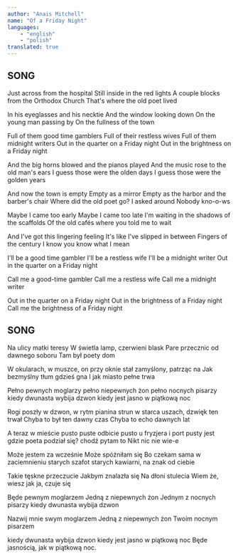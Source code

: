 ```yaml
---
author: "Anais Mitchell"
name: "Of a Friday Night"
languages: 
    - "english"
    - "polish"
translated: true
---
```

## SONG
Just across from the hospital
Still inside in the red lights
A couple blocks from the Orthodox Church
That's where the old poet lived

In his eyeglasses and his necktie
And the window looking down
On the young man passing by
On the fullness of the town

Full of them good time gamblers
Full of their restless wives
Full of them midnight writers
Out in the quarter on a Friday night
Out in the brightness on a Friday night

And the big horns blowed and the pianos played
And the music rose to the old man's ears
I guess those were the olden days
I guess those were the golden years

And now the town is empty
Empty as a mirror
Empty as the harbor and the barber's chair
Where did the old poet go?
I asked around
Nobody kno-o-ws

Maybe I came too early
Maybe I came too late
I'm waiting in the shadows of the scaffolds
Of the old cafés where you told me to wait

And I've got this lingering feeling
It's like I've slipped in between
Fingers of the century
I know you know what I mean

I'll be a good time gambler
I'll be a restless wife
I'll be a midnight writer
Out in the quarter on a Friday night

Call me a good-time gambler
Call me a restless wife
Call me a midnight writer

Out in the quarter on a Friday night
Out in the brightness of a Friday night
Call me the brightness of a Friday night
## SONG
Na ulicy matki teresy
W świetla lamp, czerwieni blask
Pare przecznic od dawnego soboru
Tam był poety dom

W okularach, w muszce, on przy oknie stał
zamyślony, patrząc na
Jak bezmyślny tłum gdzieś gna
I jak miasto pełne trwa

Pełno pewnych moglarzy
pełno niepewnych żon
pełno nocnych pisarzy
kiedy dwunasta wybija dzwon
kiedy jest jasno w piątkową noc

Rogi poszły w dzwon, w rytm pianina strun
w starca uszach, dzwięk ten trwał
Chyba to był ten dawny czas
Chyba to echo dawnych lat

A teraz w mieście pusto
puste odbicie
pusto u fryzjera i port pusty jest
gdzie poeta podział się?
chodź pytam to
Nikt nic nie wie-e

Może jestem za wcześnie
Może spóźniłam się
Bo czekam sama w zaciemnieniu starych szafot
starych kawiarni, na znak od ciebie

Takie tęskne przeczucie
Jakbym znalazła się
Na dłoni stulecia
Wiem że, wiesz jak ja, czuje się

Będe pewnym moglarzem
Jedną z niepewnych żon
Jednym z nocnych pisarzy
kiedy dwunasta wybija dzwon

Nazwij mnie swym moglarzem
Jedną z niepewnych żon
Twoim nocnym pisarzem

kiedy dwunasta wybija dzwon
kiedy jest jasno w piątkową noc
Będe jasnością, jak w piątkową noc.